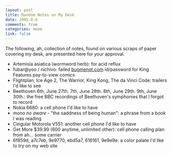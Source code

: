 ```yaml
--- 
layout: post
title: Random Notes on My Desk
date: 2005-8-6
comments: true
categories: meme
link: false
---
```

The following, ah, collection of notes, found on various scraps of paper covering my desk, are presented here for your approval.

<ul>
<li class="il">Artemisia asiatica (wormword herb): for acid reflux </li>
<li class="il">fubar@yoo / nichivo: failed <a href="http://bugmenot.com" title="bug me not">bugmenot.com</a> id/password for King Features pay-to-view comics </li>
<li class="il">Flightplan, Ice Age 2, The Warrior, King Kong, The da Vinci Code: trailers I'd like to see </li>
<li class="il">Beethoven 6th, June 27th. 7th, June 28th. 8th, June 29th. 9th, June 30th.: the free BBC recordings of Beethoven's symphonies that I forgot to record </li>
<li class="il">Nokia 6680: a cell phone I'd like to have </li>
<li class="il"><i>mono no aware</i> - "the saddness of being human": a phrase from a book I was reading </li>
<li class="il">Cingular Motorola V551: another cell phone I'd like to have </li>
<li class="il">Get More $39.99 (600 anytime, unlimited other): cell phone calling plan from ah... some carrier </li>
<li class="il">6f859d, a7c7eb, 9e9770, ebd5a7, 616161, 9e9e9e: a color palate I'd like to try on my web site</li>
</ul>
